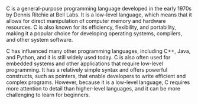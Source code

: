 C is a general-purpose programming language developed in the early 1970s by Dennis Ritchie at Bell Labs. It is a low-level language, which means that it allows for direct manipulation of computer memory and hardware resources. C is also known for its efficiency, flexibility, and portability, making it a popular choice for developing operating systems, compilers, and other system software.

C has influenced many other programming languages, including C++, Java, and Python, and it is still widely used today. C is also often used for embedded systems and other applications that require low-level programming. It has a relatively simple syntax and offers powerful constructs, such as pointers, that enable developers to write efficient and complex programs. However, because it is a low-level language, C requires more attention to detail than higher-level languages, and it can be more challenging to learn for beginners.